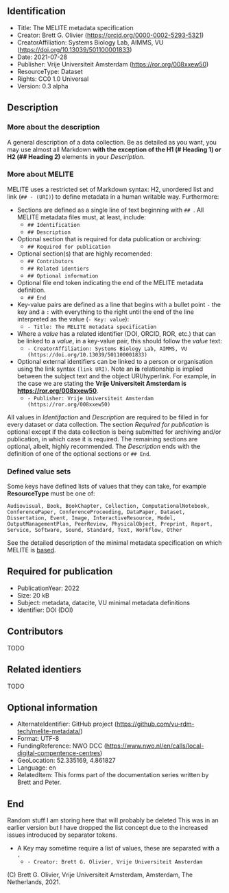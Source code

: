 ## Identification
- Title: The MELITE metadata specification
- Creator: Brett G. Olivier (https://orcid.org/0000-0002-5293-5321)
- CreatorAffiliation: Systems Biology Lab, AIMMS, VU (https://doi.org/10.13039/501100001833)
- Date: 2021-07-28 
- Publisher: Vrije Universiteit Amsterdam (https://ror.org/008xxew50)
- ResourceType: Dataset
- Rights: CC0 1.0 Universal
- Version: 0.3 alpha

## Description
### More about the description
 A general description of a data collection. Be as detailed as you want, you may use almost all Markdown **with the exception of the H1 (# Heading 1) or H2 (## Heading 2)** elements in your *Description*. 

### More about MELITE
MELITE uses a restricted set of Markdown syntax: H2, unordered list and link (`## - (URI)`) to define metadata in a human writable way. Furthermore:

- Sections are defined as a single line of text beginning with `## `. All MELITE metadata files must, at least, include:
  - `## Identification`
  - `## Description`
- Optional section that is required for data publication or archiving:
  - `## Required for publication`
- Optional section(s) that are highly recomended:
  - `## Contributors`
  - `## Related identiers`
  - `## Optional information`
- Optional file end token indicating the end of the MELITE metadata definition.
  - `## End`
- Key-value pairs are defined as a line that begins with a bullet point ` - ` the key and a ` : ` with everything to the right until the end of the line  interpreted as the value (`- Key: value`):
  - `- Title: The MELITE metadata specification`
- Where a *value* has a related identifier (DOI, ORCID, ROR, etc.) that can be linked to a *value*, in a key-value pair, this should follow the *value* text:
  - `- CreatorAffiliation: Systems Biology Lab, AIMMS, VU (https://doi.org/10.13039/501100001833)`
- Optional external identifiers can be linked to a person or organisation using the link syntax `(link URI)`. Note an **is** relationship is implied between the subject text and the object URI/hyperlink. For example, in the case we are stating the **Vrije Universiteit Amsterdam is https://ror.org/008xxew50**.
  - `- Publisher: Vrije Universiteit Amsterdam (https://ror.org/008xxew50)`

All values in *Identifaction* and *Description* are required to be filled in for every dataset or data collection. The section *Required for publication* is optional except if the data collection is being submitted for archiving and/or publication, in which case it is required. The remaining sections are optional, albeit, highly recommended. The *Description* ends with the definition of one of the optional sections or `## End`.

### Defined value sets
Some keys have defined lists of values that they can take, for example **ResourceType** must be one of: 

```text
Audiovisual, Book, BookChapter, Collection, ComputationalNotebook, ConferencePaper, ConferenceProceeding, DataPaper, Dataset, Dissertation, Event, Image, InteractiveResource, Model, OutputManagementPlan, PeerReview, PhysicalObject, Preprint, Report, Service, Software, Sound, Standard, Text, Workflow, Other
```

See the detailed description of the minimal metadata specification on which MELITE is [based](https://yoda.vu.nl).

## Required for publication
- PublicationYear: 2022
- Size: 20 kB
- Subject: metadata, datacite, VU minimal metadata definitions
- Identifier: DOI (DOI)

## Contributors
TODO

## Related identiers
TODO

## Optional information
- AlternateIdentifier: GitHub project (https://github.com/vu-rdm-tech/melite-metadata/)
- Format: UTF-8
- FundingReference: NWO DCC (https://www.nwo.nl/en/calls/local-digital-compentence-centres)
- GeoLocation: 52.335169, 4.861827
- Language: en
- RelatedItem: This forms part of the documentation series written by Brett and Peter.

## End

Random stuff I am storing here that will probably be deleted
This was in an earlier version but I have dropped the list concept due to the increased issues introduced by separator tokens.
- A Key may sometime require a list of values, these are separated with a ` , `
  - `- Creator: Brett G. Olivier, Vrije Universiteit Amsterdam`

(C) Brett G. Olivier, Vrije Universiteit Amsterdam, Amsterdam, The Netherlands, 2021.
